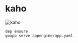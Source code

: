 kaho
========

![kaho](https://78.media.tumblr.com/cd146dbbde750d75016e8c6bd70fcc0b/tumblr_ozms66YK0D1wqeriwo5_400.png)

```
dep ensure
goapp serve appengine/app.yaml
```